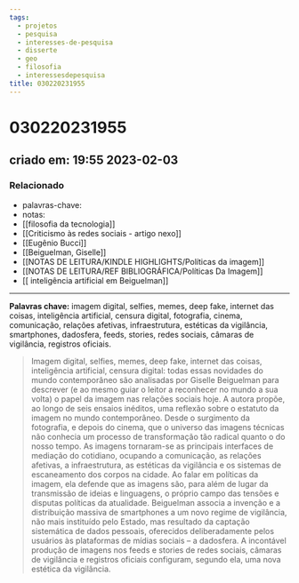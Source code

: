 ```yaml
---
tags:
  - projetos
  - pesquisa
  - interesses-de-pesquisa
  - disserte
  - geo
  - filosofia
  - interessesdepesquisa
title: 030220231955
---
```

# 030220231955
## criado em: 19:55 2023-02-03

### Relacionado
- palavras-chave: 
- notas: 
- [[filosofia da tecnologia]]
- [[Criticismo às redes sociais - artigo nexo]]
- [[Eugênio Bucci]]
- [[Beiguelman, Giselle]]
- [[NOTAS DE LEITURA/KINDLE HIGHLIGHTS/Políticas da imagem]]
- [[NOTAS DE LEITURA/REF BIBLIOGRÁFICA/Políticas Da Imagem]]
- [[ inteligência artificial em Beiguelman]]

---
**Palavras chave:** imagem digital, selfies, memes, deep fake, internet das coisas, inteligência artificial, censura digital, fotografia, cinema, comunicação, relações afetivas, infraestrutura, estéticas da vigilância, smartphones, dadosfera, feeds, stories, redes sociais, câmaras de vigilância, registros oficiais.

>Imagem digital, selfies, memes, deep fake, internet das coisas, inteligência artificial, censura digital: todas essas novidades do mundo contemporâneo são analisadas por Giselle Beiguelman para descrever (e ao mesmo guiar o leitor a reconhecer no mundo a sua volta) o papel da imagem nas relações sociais hoje. A autora propõe, ao longo de seis ensaios inéditos, uma reflexão sobre o estatuto da imagem no mundo contemporâneo. Desde o surgimento da fotografia, e depois do cinema, que o universo das imagens técnicas não conhecia um processo de transformação tão radical quanto o do nosso tempo. As imagens tornaram-se as principais interfaces de mediação do cotidiano, ocupando a comunicação, as relações afetivas, a infraestrutura, as estéticas da vigilância e os sistemas de escaneamento dos corpos na cidade. Ao falar em políticas da imagem, ela defende que as imagens são, para além de lugar da transmissão de ideias e linguagens, o próprio campo das tensões e disputas políticas da atualidade. Beiguelman associa a invenção e a distribuição massiva de smartphones a um novo regime de vigilância, não mais instituído pelo Estado, mas resultado da captação sistemática de dados pessoais, oferecidos deliberadamente pelos usuários às plataformas de mídias sociais – a dadosfera. A incontável produção de imagens nos feeds e stories de redes sociais, câmaras de vigilância e registros oficiais configuram, segundo ela, uma nova estética da vigilância. 